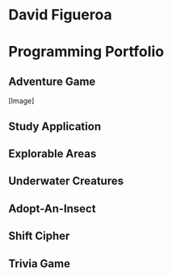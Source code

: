 # David Figueroa
# Programming Portfolio 

## Adventure Game
[Image]



## Study Application


## Explorable Areas


## Underwater Creatures


## Adopt-An-Insect


## Shift Cipher

## Trivia Game

